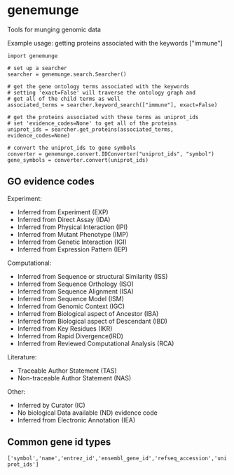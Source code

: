 # genemunge
Tools for munging genomic data

Example usage: getting proteins associated with the keywords ["immune"]
```
import genemunge

# set up a searcher
searcher = genemunge.search.Searcher()

# get the gene ontology terms associated with the keywords
# setting 'exact=False' will traverse the ontology graph and
# get all of the child terms as well
associated_terms = searcher.keyword_search(["immune"], exact=False)

# get the proteins associated with these terms as uniprot_ids
# set 'evidence_codes=None' to get all of the proteins
uniprot_ids = searcher.get_proteins(associated_terms, evidence_codes=None)

# convert the uniprot_ids to gene symbols
converter = genemunge.convert.IDConverter("uniprot_ids", "symbol")
gene_symbols = converter.convert(uniprot_ids)
```

## GO evidence codes

Experiment:
 - Inferred from Experiment (EXP)
 - Inferred from Direct Assay (IDA)
 - Inferred from Physical Interaction (IPI)
 - Inferred from Mutant Phenotype (IMP)
 - Inferred from Genetic Interaction (IGI)
 - Inferred from Expression Pattern (IEP)

Computational:
 - Inferred from Sequence or structural Similarity (ISS)
 - Inferred from Sequence Orthology (ISO)
 - Inferred from Sequence Alignment (ISA)
 - Inferred from Sequence Model (ISM)
 - Inferred from Genomic Context (IGC)
 - Inferred from Biological aspect of Ancestor (IBA)
 - Inferred from Biological aspect of Descendant (IBD)
 - Inferred from Key Residues (IKR)
 - Inferred from Rapid Divergence(IRD)
 - Inferred from Reviewed Computational Analysis (RCA)

Literature:
 - Traceable Author Statement (TAS)
 - Non-traceable Author Statement (NAS)

Other:
 - Inferred by Curator (IC)
 - No biological Data available (ND) evidence code
 - Inferred from Electronic Annotation (IEA)
 
 ## Common gene id types
 
 `['symbol','name','entrez_id','ensembl_gene_id','refseq_accession','uniprot_ids']`
